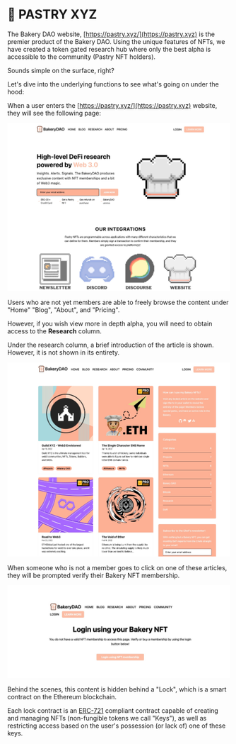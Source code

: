 # 🍰 PASTRY XYZ

The Bakery DAO website, [https://pastry.xyz/](https://pastry.xyz) is the premier product of the Bakery DAO. Using the unique features of NFTs, we have created a token gated research hub where only the best alpha is accessible to the community (Pastry NFT holders).

Sounds simple on the surface, right?&#x20;

Let's dive into the underlying functions to see what's going on under the hood:

When a user enters the [https://pastry.xyz/](https://pastry.xyz) website, they will see the following page:

![](../../.gitbook/assets/56D28D86-5FB0-41F7-A420-883DFF1E00F3.jpeg)

Users who are not yet members are able to freely browse the content under "Home" "Blog", "About", and "Pricing".

However, if you wish view more in depth alpha, you will need to obtain access to the **Research** column.

Under the research column, a brief introduction of the article is shown. However, it is not shown in its entirety.

![](../../.gitbook/assets/9519CF86-D555-455C-8A33-E2E7CB09D4E1.jpeg)

When someone who is not a member goes to click on one of these articles, they will be prompted verify their Bakery NFT membership.

![](../../.gitbook/assets/1D7AACF0-A217-4084-8C34-550018BDEA9B.jpeg)

Behind the scenes, this content is hidden behind a "Lock", which is a smart contract on the Ethereum blockchain.&#x20;

Each lock contract is an [ERC-721](https://eips.ethereum.org/EIPS/eip-721) compliant contract capable of creating and managing NFTs (non-fungible tokens we call "Keys"), as well as restricting access based on the user's possession (or lack of) one of these keys.
